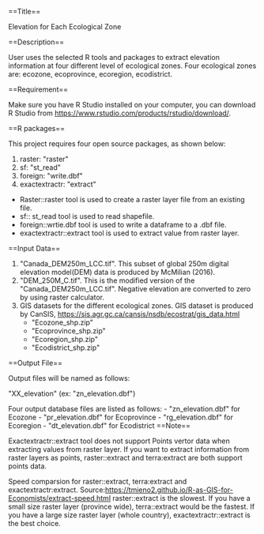 ==Title==

Elevation for Each Ecological Zone

==Description==

User uses the selected R tools and packages to extract elevation information at four different level of ecological zones.
Four ecological zones are: ecozone, ecoprovince, ecoregion, ecodistrict.

==Requirement==

Make sure you have R Studio installed on your computer, you can download R Studio from https://www.rstudio.com/products/rstudio/download/.

==R packages==

This project requires four open source packages, as shown below:

1. raster:            "raster"
2. sf:                "st_read"
3. foreign:           "write.dbf"
4. exactextractr:     "extract"

 - Raster::raster tool is used to create a raster layer file from an existing file.
 - sf:: st_read tool is used to read shapefile.
 - foreign::wrtie.dbf tool is used to write a dataframe to a .dbf file.
 - exactextractr::extract tool is used to extract value from raster layer. 

==Input Data==

1. "Canada_DEM250m_LCC.tif". This subset of global 250m digital elevation model(DEM) data is produced by McMilian (2016).
2. "DEM_250M_C.tif". This is the modified version of the "Canada_DEM250m_LCC.tif". Negative elevation are converted to zero by using raster calculator.
3. GIS datasets for the different ecological zones. GIS dataset is produced by CanSIS, https://sis.agr.gc.ca/cansis/nsdb/ecostrat/gis_data.html
	- "Ecozone_shp.zip"
	- "Ecoprovince_shp.zip"
	- "Ecoregion_shp.zip"
	- "Ecodistrict_shp.zip"

==Output File==

Output files will be named as follows:

"XX_elevation"
(ex: "zn_elevation.dbf")

Four output database files are listed as follows:
	- "zn_elevation.dbf" for Ecozone
	- "pr_elevation.dbf" for Ecoprovince
	- "rg_elevation.dbf" for Ecoregion
	- "dt_elevation.dbf" for Ecodistrict
==Note==

Exactextractr::extract tool does not support Points vertor data when extracting values from raster layer. 
If you want to extract information from raster layers as points, raster::extract and terra:extract are both support points data.

Speed comparsion for raster::extract, terra:extract and exactextractr:extract. Source:https://tmieno2.github.io/R-as-GIS-for-Economists/extract-speed.html
raster::extract is the slowest.
If you have a small size raster layer (province wide), terra::extract would be the fastest.
If you have a large size raster layer (whole country), exactextractr::extract is the best choice. 